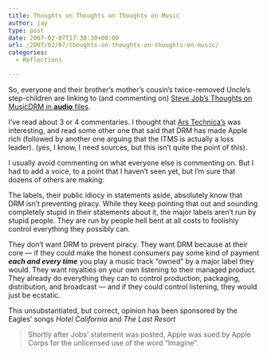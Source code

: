 ```yaml
---
title: Thoughts on Thoughts on Thoughts on Music
author: jay
type: post
date: 2007-02-07T17:30:30+00:00
url: /2007/02/07/thoughts-on-thoughts-on-thoughts-on-music/
categories:
  - Reflections

---
```

So, everyone and their brother’s mother’s cousin’s twice-removed Uncle’s step-children are linking to (and commenting on) [Steve Job’s Thoughts on MusicDRM in **audio** files][1].

I’ve read about 3 or 4 commentaries. I thought that [Ars Technica’s][2] was interesting, and read some other one that said that DRM has made Apple rich (followed by another one arguing that the ITMS is actually a loss leader). (yes, I know, I need sources, but this isn’t quite the point of this).

I usually avoid commenting on what everyone else is commenting on. But I had to add a voice, to a point that I haven’t seen yet, but I’m sure that dozens of others are making:

The labels, their public idiocy in statements aside, absolutely know that DRM isn’t preventing piracy. While they keep pointing that out and sounding completely stupid in their statements about it, the major labels aren’t run by stupid people. They are run by people hell bent at all costs to foolishly control everything they possibly can.

They don’t want DRM to prevent piracy. They want DRM because at their core — if they could make the honest consumers pay some kind of payment **_each and every time_** you play a music track “owned” by a major label they would. They want royalties on your own listening to their managed product. They already do everything they can to control production, packaging, distribution, and broadcast — and if they could control listening, they would just be ecstatic.

This unsubstantiated, but correct, opinion has been sponsored by the Eagles’ songs _Hotel California_ and _The Last Resort_

> Shortly after Jobs’ statement was posted, Apple was sued by Apple Corps for the unlicensed use of the word “Imagine”.

 [1]: http://www.apple.com/hotnews/thoughtsonmusic/
 [2]: http://arstechnica.com/news.ars/post/20070206-8782.html